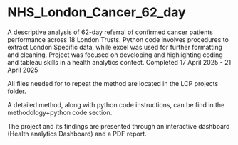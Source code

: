 # NHS_London_Cancer_62_day
A descriptive analysis of 62-day referral of confirmed cancer patients performance across 18 London Trusts. Python code involves procedures to extract London Specific data, while excel was used for further formatting and cleaning. Project was focused on developing and highlighting coding and tableau skills in a health analytics contect. 
Completed 17 April 2025 - 21 April 2025

All files needed for to repeat the method are located in the LCP projects folder. 

A detailed method, along with python code instructions, can be find in the methodology+python code section. 

The project and its findings are presented through an interactive dashboard (Health analytics Dashboard) and a PDF report.
